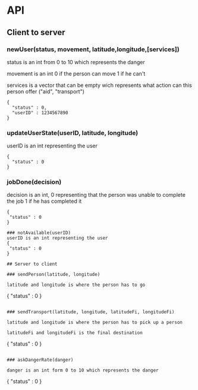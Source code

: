 # API

## Client to server

### newUser(status, movement, latitude,longitude,[services])
status is an int from 0 to 10 which represents the danger

movement is an int 0 if the person can move 1 if he can't

services is a vector that can be empty wich represents what action can this person offer ("aid", "transport")

```
{
  "status" : 0,
  "userID" : 1234567890
}
```

### updateUserState(userID, latitude, longitude)
userID is an int representing the user
```
{
  "status" : 0
}
```

### jobDone(decision)

decision is an int, 0 representing that the person was unable to complete the job 1 if he has completed it
```
{
 "status" : 0
}

### notAvailable(userID)
userID is an int representing the user
{
 "status" : 0
}

## Server to client

### sendPerson(latitude, longitude)

latitude and longitude is where the person has to go
```
{
  "status" : 0
}
```

### sendTransport(latitude, longitude, latitudeFi, longitudeFi)

latitude and longitude is where the person has to pick up a person

latitudeFi and longitudeFi is the final destination

```
{
  "status" : 0
}
```

### askDangerRate(danger)

danger is an int form 0 to 10 which represents the danger

```
{
  "status" : 0
}
```

